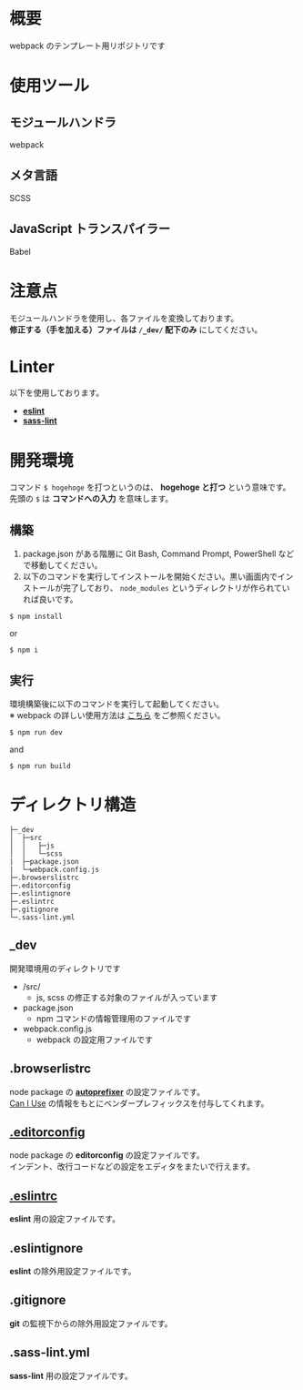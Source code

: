 # 概要

webpack のテンプレート用リポジトリです

# 使用ツール

## モジュールハンドラ

webpack

## メタ言語

SCSS

## JavaScript トランスパイラー

Babel

# 注意点

モジュールハンドラを使用し、各ファイルを変換しております。  
**修正する（手を加える）ファイルは `/_dev/` 配下のみ** にしてください。  

# Linter

以下を使用しております。

- **[eslint](https://eslint.org/)**
- **[sass-lint](https://github.com/sasstools/sass-lint)**

# 開発環境

コマンド ` $ hogehoge ` を打つというのは、 **hogehoge と打つ** という意味です。  
先頭の `$` は **コマンドへの入力** を意味します。

## 構築

1. package.json がある階層に Git Bash, Command Prompt, PowerShell などで移動してください。
2. 以下のコマンドを実行してインストールを開始ください。黒い画面内でインストールが完了しており、 `node_modules` というディレクトリが作られていれば良いです。

```
$ npm install
```

or

```
$ npm i
```

## 実行

環境構築後に以下のコマンドを実行して起動してください。  
※ webpack の詳しい使用方法は [こちら](/webpack/_dev/README.md) をご参照ください。

```
$ npm run dev
```

and

```
$ npm run build
```

# ディレクトリ構造

```
├─_dev
│  ├─src
│  │   ├─js
│  │   └─scss
|  ├─package.json
|  └─webpack.config.js
├─.browserslistrc
├─.editorconfig
├─.eslintignore
├─.eslintrc
├─.gitignore
└─.sass-lint.yml
```

## _dev

開発環境用のディレクトリです

- /src/
    - js, scss の修正する対象のファイルが入っています
- package.json
    - npm コマンドの情報管理用のファイルです
- webpack.config.js
    - webpack の設定用ファイルです

## .browserlistrc

node package の **[autoprefixer](https://www.npmjs.com/package/autoprefixer)** の設定ファイルです。  
[Can I Use](https://caniuse.com/) の情報をもとにベンダープレフィックスを付与してくれます。

## [.editorconfig](https://editorconfig.org/)

node package の **editorconfig** の設定ファイルです。  
インデント、改行コードなどの設定をエディタをまたいで行えます。

## [.eslintrc](https://eslint.org/)

**eslint** 用の設定ファイルです。

## .eslintignore

**eslint** の除外用設定ファイルです。

## .gitignore

**git** の監視下からの除外用設定ファイルです。

## .sass-lint.yml

**sass-lint** 用の設定ファイルです。
